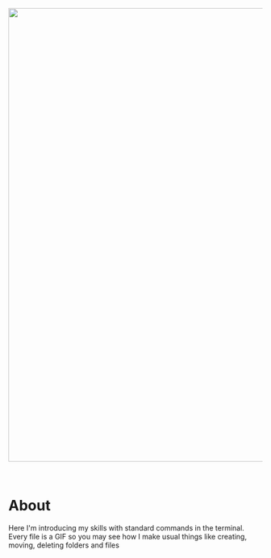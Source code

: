 <p align="center">
      <img src="https://i.ibb.co/g4QZX7z/image.png" width="900">
</p>
<br/>

# About 
Here I'm introducing my skills with standard commands in the terminal. Every file is a GIF so you may see how I make usual things like creating, moving, deleting folders and files

